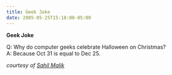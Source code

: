```yaml
---
title: Geek Joke
date: 2005-05-25T15:18:00-05:00
---
```

**Geek Joke**

Q: Why do computer geeks celebrate Halloween on Christmas?  
A: Because Oct 31 is equal to Dec 25.

_courtesy of [Sahil Malik](http://www.codebetter.com/blogs/sahil.malik/archive/2005/05/21/63431.aspx)_

